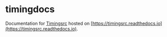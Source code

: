 # timingdocs
Documentation for [Timingsrc](https://webtiming.github.io/timingsrc/) hosted on [https://timingsrc.readthedocs.io](https://timingsrc.readthedocs.io).
